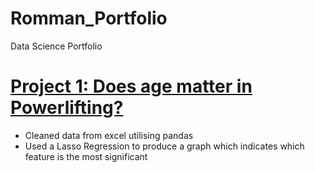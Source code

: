 # Romman_Portfolio
Data Science Portfolio

# [Project 1: Does age matter in Powerlifting?](https://github.com/Rommanahad/Powerlifting_)
* Cleaned data from excel utilising pandas
* Used a Lasso Regression to produce a graph which indicates which feature is the most significant
